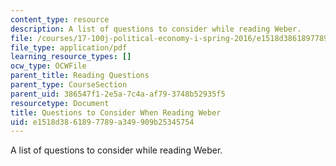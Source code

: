 ```yaml
---
content_type: resource
description: A list of questions to consider while reading Weber.
file: /courses/17-100j-political-economy-i-spring-2016/e1518d3861897789a349909b25345754_MIT17_100JS16_Weber_Ques.pdf
file_type: application/pdf
learning_resource_types: []
ocw_type: OCWFile
parent_title: Reading Questions
parent_type: CourseSection
parent_uid: 386547f1-2e5a-7c4a-af79-3748b52935f5
resourcetype: Document
title: Questions to Consider When Reading Weber
uid: e1518d38-6189-7789-a349-909b25345754
---
```

A list of questions to consider while reading Weber.


